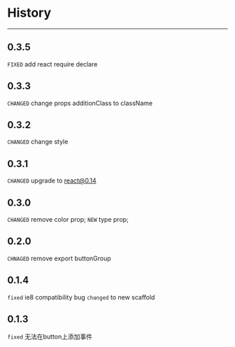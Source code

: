 # History
----

## 0.3.5
`FIXED` add react require declare 

## 0.3.3
`CHANGED` change props additionClass to className

## 0.3.2
`CHANGED` change style

## 0.3.1
`CHANGED` upgrade to react@0.14

## 0.3.0
`CHANGED` remove color prop;
`NEW` type prop;

## 0.2.0

`CHNAGED` remove export buttonGroup

## 0.1.4
`fixed` ie8 compatibility bug
`changed` to new scaffold

## 0.1.3
`fixed` 无法在button上添加事件
